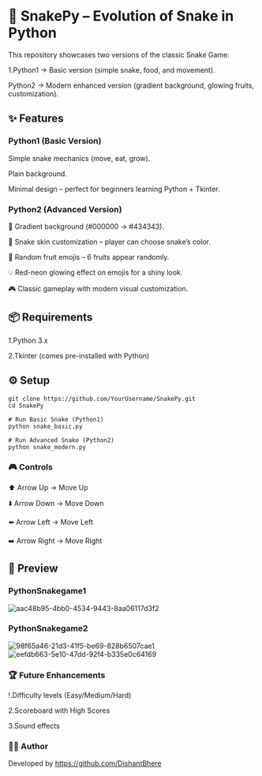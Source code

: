 # 🐍 SnakePy – Evolution of Snake in Python

This repository showcases two versions of the classic Snake Game:

1.Python1 → Basic version (simple snake, food, and movement).

Python2 → Modern enhanced version (gradient background, glowing fruits, customization).

## ✨ Features
### Python1 (Basic Version)

Simple snake mechanics (move, eat, grow).

Plain background.

Minimal design – perfect for beginners learning Python + Tkinter.

### Python2 (Advanced Version)

🎨 Gradient background (#000000 → #434343).

🐍 Snake skin customization – player can choose snake’s color.

🍒 Random fruit emojis – 6 fruits appear randomly.

💡 Red-neon glowing effect on emojis for a shiny look.

🎮 Classic gameplay with modern visual customization.

## 📦 Requirements

1.Python 3.x

2.Tkinter (comes pre-installed with Python)

## ⚙️ Setup
```
git clone https://github.com/YourUsername/SnakePy.git
cd SnakePy

# Run Basic Snake (Python1)
python snake_basic.py  

# Run Advanced Snake (Python2)
python snake_modern.py  
```

### 🎮 Controls
⬆️ Arrow Up → Move Up

⬇️ Arrow Down → Move Down

⬅️ Arrow Left → Move Left

➡️ Arrow Right → Move Right

## 📸 Preview

### PythonSnakegame1
![aac48b95-4bb0-4534-9443-8aa06117d3f2](https://github.com/user-attachments/assets/58bf9fbd-88d6-4fba-b8bc-e023d994405c)

### PythonSnakegame2
![98f65a46-21d3-41f5-be69-828b6507cae1](https://github.com/user-attachments/assets/494d627e-560e-4db9-a3b5-4c23c1db9f9c)
![eefdb663-5e10-47dd-92f4-b335e0c64169](https://github.com/user-attachments/assets/3949d99f-1737-4209-a635-25d903e92601)

### 🏆 Future Enhancements

!.Difficulty levels (Easy/Medium/Hard)

2.Scoreboard with High Scores

3.Sound effects

### 🧑‍💻 Author

Developed by https://github.com/DishantBhere


